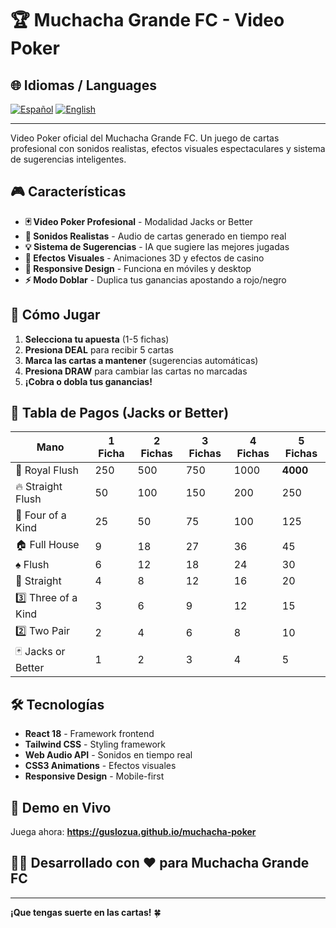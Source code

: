 # 🏆 Muchacha Grande FC - Video Poker

## 🌐 Idiomas / Languages
[![Español](https://img.shields.io/badge/README-Español-red.svg)](./README.md)
[![English](https://img.shields.io/badge/README-English-blue.svg)](./README-EN.md)

---

Video Poker oficial del Muchacha Grande FC. Un juego de cartas profesional con sonidos realistas, efectos visuales espectaculares y sistema de sugerencias inteligentes.

## 🎮 Características

- **🃏 Video Poker Profesional** - Modalidad Jacks or Better
- **🎵 Sonidos Realistas** - Audio de cartas generado en tiempo real
- **💡 Sistema de Sugerencias** - IA que sugiere las mejores jugadas
- **🎨 Efectos Visuales** - Animaciones 3D y efectos de casino
- **📱 Responsive Design** - Funciona en móviles y desktop
- **⚡ Modo Doblar** - Duplica tus ganancias apostando a rojo/negro

## 🎯 Cómo Jugar

1. **Selecciona tu apuesta** (1-5 fichas)
2. **Presiona DEAL** para recibir 5 cartas
3. **Marca las cartas a mantener** (sugerencias automáticas)
4. **Presiona DRAW** para cambiar las cartas no marcadas
5. **¡Cobra o dobla tus ganancias!**

## 🏅 Tabla de Pagos (Jacks or Better)

| Mano | 1 Ficha | 2 Fichas | 3 Fichas | 4 Fichas | 5 Fichas |
|------|---------|----------|----------|----------|----------|
| 🌟 Royal Flush | 250 | 500 | 750 | 1000 | **4000** |
| 🔥 Straight Flush | 50 | 100 | 150 | 200 | 250 |
| 💎 Four of a Kind | 25 | 50 | 75 | 100 | 125 |
| 🏠 Full House | 9 | 18 | 27 | 36 | 45 |
| ♠️ Flush | 6 | 12 | 18 | 24 | 30 |
| 📏 Straight | 4 | 8 | 12 | 16 | 20 |
| 3️⃣ Three of a Kind | 3 | 6 | 9 | 12 | 15 |
| 2️⃣ Two Pair | 2 | 4 | 6 | 8 | 10 |
| 🃏 Jacks or Better | 1 | 2 | 3 | 4 | 5 |

## 🛠 Tecnologías

- **React 18** - Framework frontend
- **Tailwind CSS** - Styling framework
- **Web Audio API** - Sonidos en tiempo real
- **CSS3 Animations** - Efectos visuales
- **Responsive Design** - Mobile-first

## 🚀 Demo en Vivo

Juega ahora: **https://guslozua.github.io/muchacha-poker**

## 👨‍💻 Desarrollado con ❤️ para Muchacha Grande FC

---

**¡Que tengas suerte en las cartas!** 🍀
